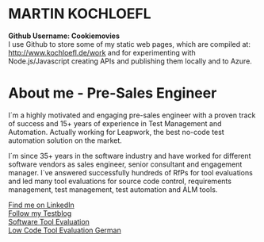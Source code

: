 # MARTIN KOCHLOEFL
  
**Github Username: Cookiemovies**  
I use Github to store some of my static web pages, which are compiled at: <http://www.kochloefl.de/work> and for experimenting with Node.js/Javascript creating APIs and publishing them locally and to Azure.
  
# About me - Pre-Sales Engineer
I´m a highly motivated and engaging pre-sales engineer with a proven track of success and 15+ years of experience in Test Management and Automation. Actually working for Leapwork, the best no-code test automation solution on the market.
  
I´m since 35+ years in the software industry and have worked for different software vendors as sales engineer, senior consultant and engagement manager. I´ve answered successfully hundreds of RfPs for tool evaluations and led many tool evaluations for source code control, requirements management, test management, test automation and ALM tools.  
  
[Find me on LinkedIn](http://www.linkedin.com/in/kochloefl)  
[Follow my Testblog](http://www.kochloefl.de/testblog/)  
[Software Tool Evaluation](http://www.kochloefl.de/software-tool-evaluation/)  
[Low Code Tool Evaluation German](http://www.kochloefl.de/low-code-evaluation/)  

